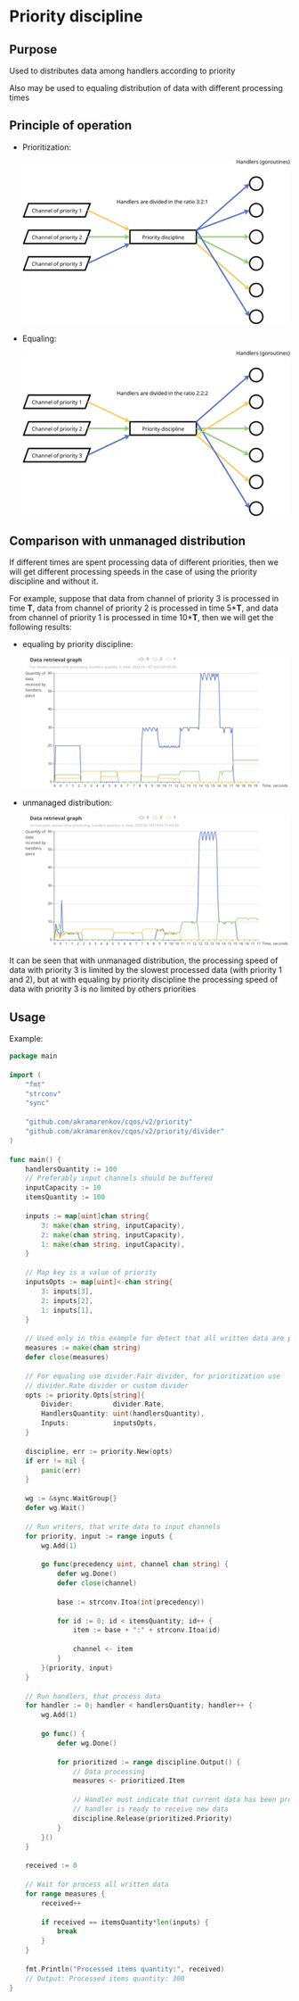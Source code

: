 # Priority discipline

## Purpose

Used to distributes data among handlers according to priority

Also may be used to equaling distribution of data with different processing times

## Principle of operation

* Prioritization:

  ![Principle of operation, prioritization](./doc/operation-principle-321.svg)

* Equaling:

  ![Principle of operation, equaling](./doc/operation-principle-222.svg)

## Comparison with unmanaged distribution

If different times are spent processing data of different priorities, then we will get different processing speeds in the case of using the priority discipline and without it.

For example, suppose that data from channel of priority 3 is processed in time **T**, data from channel of priority 2 is processed in time 5\***T**, and data from channel of priority 1 is processed in time 10\***T**, then we will get the following results:

* equaling by priority discipline:

  ![Equaling by priority discipline](./doc/different-processing-time-equaling.png)

* unmanaged distribution:

  ![Unmanaged distribution](./doc/different-processing-time-unmanagement.png)

It can be seen that with unmanaged distribution, the processing speed of data with priority 3 is limited by the slowest processed data (with priority 1 and 2), but at with equaling by priority discipline the processing speed of data with priority 3 is no limited by others priorities

## Usage

Example:

```go
package main

import (
    "fmt"
    "strconv"
    "sync"

    "github.com/akramarenkov/cqos/v2/priority"
    "github.com/akramarenkov/cqos/v2/priority/divider"
)

func main() {
    handlersQuantity := 100
    // Preferably input channels should be buffered
    inputCapacity := 10
    itemsQuantity := 100

    inputs := map[uint]chan string{
        3: make(chan string, inputCapacity),
        2: make(chan string, inputCapacity),
        1: make(chan string, inputCapacity),
    }

    // Map key is a value of priority
    inputsOpts := map[uint]<-chan string{
        3: inputs[3],
        2: inputs[2],
        1: inputs[1],
    }

    // Used only in this example for detect that all written data are processed
    measures := make(chan string)
    defer close(measures)

    // For equaling use divider.Fair divider, for prioritization use
    // divider.Rate divider or custom divider
    opts := priority.Opts[string]{
        Divider:          divider.Rate,
        HandlersQuantity: uint(handlersQuantity),
        Inputs:           inputsOpts,
    }

    discipline, err := priority.New(opts)
    if err != nil {
        panic(err)
    }

    wg := &sync.WaitGroup{}
    defer wg.Wait()

    // Run writers, that write data to input channels
    for priority, input := range inputs {
        wg.Add(1)

        go func(precedency uint, channel chan string) {
            defer wg.Done()
            defer close(channel)

            base := strconv.Itoa(int(precedency))

            for id := 0; id < itemsQuantity; id++ {
                item := base + ":" + strconv.Itoa(id)

                channel <- item
            }
        }(priority, input)
    }

    // Run handlers, that process data
    for handler := 0; handler < handlersQuantity; handler++ {
        wg.Add(1)

        go func() {
            defer wg.Done()

            for prioritized := range discipline.Output() {
                // Data processing
                measures <- prioritized.Item

                // Handler must indicate that current data has been processed and
                // handler is ready to receive new data
                discipline.Release(prioritized.Priority)
            }
        }()
    }

    received := 0

    // Wait for process all written data
    for range measures {
        received++

        if received == itemsQuantity*len(inputs) {
            break
        }
    }

    fmt.Println("Processed items quantity:", received)
    // Output: Processed items quantity: 300
}
```
